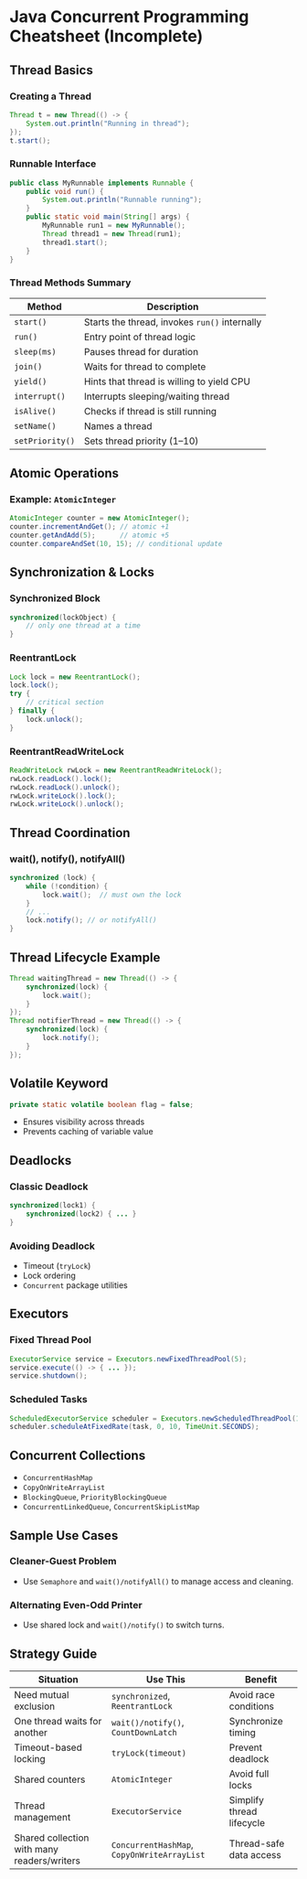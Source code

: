 # Java Concurrent Programming Cheatsheet (Incomplete)

## Thread Basics

### Creating a Thread
```java
Thread t = new Thread(() -> {
    System.out.println("Running in thread");
});
t.start();
```

### Runnable Interface
```java
public class MyRunnable implements Runnable {
    public void run() {
        System.out.println("Runnable running");
    }
    public static void main(String[] args) {
        MyRunnable run1 = new MyRunnable();
        Thread thread1 = new Thread(run1);
        thread1.start();
    }
}
```

### Thread Methods Summary

| Method         | Description                                      |
|----------------|--------------------------------------------------|
| `start()`      | Starts the thread, invokes `run()` internally   |
| `run()`        | Entry point of thread logic                      |
| `sleep(ms)`    | Pauses thread for duration                      |
| `join()`       | Waits for thread to complete                     |
| `yield()`      | Hints that thread is willing to yield CPU       |
| `interrupt()`  | Interrupts sleeping/waiting thread              |
| `isAlive()`    | Checks if thread is still running                |
| `setName()`    | Names a thread                                   |
| `setPriority()`| Sets thread priority (1–10)                     |

## Atomic Operations

### Example: `AtomicInteger`
```java
AtomicInteger counter = new AtomicInteger();
counter.incrementAndGet(); // atomic +1
counter.getAndAdd(5);      // atomic +5
counter.compareAndSet(10, 15); // conditional update
```

## Synchronization & Locks

### Synchronized Block
```java
synchronized(lockObject) {
    // only one thread at a time
}
```

### ReentrantLock
```java
Lock lock = new ReentrantLock();
lock.lock();
try {
    // critical section
} finally {
    lock.unlock();
}
```

### ReentrantReadWriteLock
```java
ReadWriteLock rwLock = new ReentrantReadWriteLock();
rwLock.readLock().lock();
rwLock.readLock().unlock();
rwLock.writeLock().lock();
rwLock.writeLock().unlock();
```

## Thread Coordination

### wait(), notify(), notifyAll()
```java
synchronized (lock) {
    while (!condition) {
        lock.wait();  // must own the lock
    }
    // ...
    lock.notify(); // or notifyAll()
}
```

## Thread Lifecycle Example

```java
Thread waitingThread = new Thread(() -> {
    synchronized(lock) {
        lock.wait();
    }
});
Thread notifierThread = new Thread(() -> {
    synchronized(lock) {
        lock.notify();
    }
});
```

## Volatile Keyword

```java
private static volatile boolean flag = false;
```
- Ensures visibility across threads
- Prevents caching of variable value

## Deadlocks

### Classic Deadlock
```java
synchronized(lock1) {
    synchronized(lock2) { ... }
}
```

### Avoiding Deadlock
- Timeout (`tryLock`)
- Lock ordering
- `Concurrent` package utilities

## Executors

### Fixed Thread Pool
```java
ExecutorService service = Executors.newFixedThreadPool(5);
service.execute(() -> { ... });
service.shutdown();
```

### Scheduled Tasks
```java
ScheduledExecutorService scheduler = Executors.newScheduledThreadPool(1);
scheduler.scheduleAtFixedRate(task, 0, 10, TimeUnit.SECONDS);
```

## Concurrent Collections

- `ConcurrentHashMap`
- `CopyOnWriteArrayList`
- `BlockingQueue`, `PriorityBlockingQueue`
- `ConcurrentLinkedQueue`, `ConcurrentSkipListMap`

## Sample Use Cases

### Cleaner-Guest Problem
- Use `Semaphore` and `wait()/notifyAll()` to manage access and cleaning.

### Alternating Even-Odd Printer
- Use shared lock and `wait()/notify()` to switch turns.

## Strategy Guide

| Situation                                   | Use This                         | Benefit                              |
|--------------------------------------------|----------------------------------|--------------------------------------|
| Need mutual exclusion                      | `synchronized`, `ReentrantLock`  | Avoid race conditions                |
| One thread waits for another               | `wait()/notify()`, `CountDownLatch` | Synchronize timing               |
| Timeout-based locking                      | `tryLock(timeout)`               | Prevent deadlock                     |
| Shared counters                            | `AtomicInteger`                  | Avoid full locks                     |
| Thread management                          | `ExecutorService`                | Simplify thread lifecycle            |
| Shared collection with many readers/writers| `ConcurrentHashMap`, `CopyOnWriteArrayList` | Thread-safe data access     |

